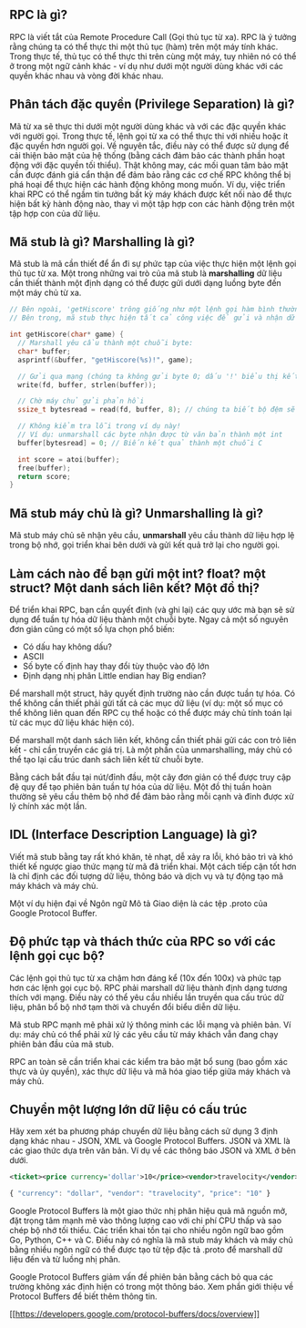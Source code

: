 ## RPC là gì?

RPC là viết tắt của Remote Procedure Call (Gọi thủ tục từ xa). RPC là ý tưởng rằng chúng ta có thể thực thi một thủ tục (hàm) trên một máy tính khác. Trong thực tế, thủ tục có thể thực thi trên cùng một máy, tuy nhiên nó có thể ở trong một ngữ cảnh khác - ví dụ như dưới một người dùng khác với các quyền khác nhau và vòng đời khác nhau.

## Phân tách đặc quyền (Privilege Separation) là gì?

Mã từ xa sẽ thực thi dưới một người dùng khác và với các đặc quyền khác với người gọi. Trong thực tế, lệnh gọi từ xa có thể thực thi với nhiều hoặc ít đặc quyền hơn người gọi. Về nguyên tắc, điều này có thể được sử dụng để cải thiện bảo mật của hệ thống (bằng cách đảm bảo các thành phần hoạt động với đặc quyền tối thiểu). Thật không may, các mối quan tâm bảo mật cần được đánh giá cẩn thận để đảm bảo rằng các cơ chế RPC không thể bị phá hoại để thực hiện các hành động không mong muốn. Ví dụ, việc triển khai RPC có thể ngầm tin tưởng bất kỳ máy khách được kết nối nào để thực hiện bất kỳ hành động nào, thay vì một tập hợp con các hành động trên một tập hợp con của dữ liệu.

## Mã stub là gì? Marshalling là gì?

Mã stub là mã cần thiết để ẩn đi sự phức tạp của việc thực hiện một lệnh gọi thủ tục từ xa. Một trong những vai trò của mã stub là **marshalling** dữ liệu cần thiết thành một định dạng có thể được gửi dưới dạng luồng byte đến một máy chủ từ xa.

````C
// Bên ngoài, 'getHiscore' trông giống như một lệnh gọi hàm bình thường
// Bên trong, mã stub thực hiện tất cả công việc để gửi và nhận dữ liệu đến và từ máy từ xa.

int getHiscore(char* game) {
  // Marshall yêu cầu thành một chuỗi byte:
  char* buffer;
  asprintf(&buffer, "getHiscore(%s)!", game);

  // Gửi qua mạng (chúng ta không gửi byte 0; dấu '!' biểu thị kết thúc của thông báo)
  write(fd, buffer, strlen(buffer));

  // Chờ máy chủ gửi phản hồi
  ssize_t bytesread = read(fd, buffer, 8); // chúng ta biết bộ đệm sẽ có ít nhất 8 byte và điều đó là đủ.

  // Không kiểm tra lỗi trong ví dụ này!
  // Ví dụ: unmarshall các byte nhận được từ văn bản thành một int
  buffer[bytesread] = 0; // Biến kết quả thành một chuỗi C

  int score = atoi(buffer);
  free(buffer);
  return score;
}
````

## Mã stub máy chủ là gì? Unmarshalling là gì?
Mã stub máy chủ sẽ nhận yêu cầu, **unmarshall** yêu cầu thành dữ liệu hợp lệ trong bộ nhớ, gọi triển khai bên dưới và gửi kết quả trở lại cho người gọi.

## Làm cách nào để bạn gửi một int? float? một struct? Một danh sách liên kết? Một đồ thị?
Để triển khai RPC, bạn cần quyết định (và ghi lại) các quy ước mà bạn sẽ sử dụng để tuần tự hóa dữ liệu thành một chuỗi byte. Ngay cả một số nguyên đơn giản cũng có một số lựa chọn phổ biến:
* Có dấu hay không dấu?
* ASCII
* Số byte cố định hay thay đổi tùy thuộc vào độ lớn
* Định dạng nhị phân Little endian hay Big endian?

Để marshall một struct, hãy quyết định trường nào cần được tuần tự hóa. Có thể không cần thiết phải gửi tất cả các mục dữ liệu (ví dụ: một số mục có thể không liên quan đến RPC cụ thể hoặc có thể được máy chủ tính toán lại từ các mục dữ liệu khác hiện có).

Để marshall một danh sách liên kết, không cần thiết phải gửi các con trỏ liên kết - chỉ cần truyền các giá trị. Là một phần của unmarshalling, máy chủ có thể tạo lại cấu trúc danh sách liên kết từ chuỗi byte.

Bằng cách bắt đầu tại nút/đỉnh đầu, một cây đơn giản có thể được truy cập đệ quy để tạo phiên bản tuần tự hóa của dữ liệu. Một đồ thị tuần hoàn thường sẽ yêu cầu thêm bộ nhớ để đảm bảo rằng mỗi cạnh và đỉnh được xử lý chính xác một lần.

## IDL (Interface Description Language) là gì?

Viết mã stub bằng tay rất khó khăn, tẻ nhạt, dễ xảy ra lỗi, khó bảo trì và khó thiết kế ngược giao thức mạng từ mã đã triển khai. Một cách tiếp cận tốt hơn là chỉ định các đối tượng dữ liệu, thông báo và dịch vụ và tự động tạo mã máy khách và máy chủ.

Một ví dụ hiện đại về Ngôn ngữ Mô tả Giao diện là các tệp .proto của Google Protocol Buffer.

## Độ phức tạp và thách thức của RPC so với các lệnh gọi cục bộ?

Các lệnh gọi thủ tục từ xa chậm hơn đáng kể (10x đến 100x) và phức tạp hơn các lệnh gọi cục bộ. RPC phải marshall dữ liệu thành định dạng tương thích với mạng. Điều này có thể yêu cầu nhiều lần truyền qua cấu trúc dữ liệu, phân bổ bộ nhớ tạm thời và chuyển đổi biểu diễn dữ liệu.

Mã stub RPC mạnh mẽ phải xử lý thông minh các lỗi mạng và phiên bản. Ví dụ: máy chủ có thể phải xử lý các yêu cầu từ máy khách vẫn đang chạy phiên bản đầu của mã stub.

RPC an toàn sẽ cần triển khai các kiểm tra bảo mật bổ sung (bao gồm xác thực và ủy quyền), xác thực dữ liệu và mã hóa giao tiếp giữa máy khách và máy chủ.

## Chuyển một lượng lớn dữ liệu có cấu trúc

Hãy xem xét ba phương pháp chuyển dữ liệu bằng cách sử dụng 3 định dạng khác nhau - JSON, XML và Google Protocol Buffers. JSON và XML là các giao thức dựa trên văn bản. Ví dụ về các thông báo JSON và XML ở bên dưới.
````xml
<ticket><price currency='dollar'>10</price><vendor>travelocity</vendor></ticket>
````

````javascript
{ "currency": "dollar", "vendor": "travelocity", "price": "10" }
````

Google Protocol Buffers là một giao thức nhị phân hiệu quả mã nguồn mở, đặt trọng tâm mạnh mẽ vào thông lượng cao với chi phí CPU thấp và sao chép bộ nhớ tối thiểu. Các triển khai tồn tại cho nhiều ngôn ngữ bao gồm Go, Python, C++ và C. Điều này có nghĩa là mã stub máy khách và máy chủ bằng nhiều ngôn ngữ có thể được tạo từ tệp đặc tả .proto để marshall dữ liệu đến và từ luồng nhị phân.

Google Protocol Buffers giảm vấn đề phiên bản bằng cách bỏ qua các trường không xác định hiện có trong một thông báo. Xem phần giới thiệu về Protocol Buffers để biết thêm thông tin.

[[https://developers.google.com/protocol-buffers/docs/overview]]


